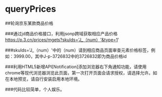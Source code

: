 ﻿# queryPrices
##轮询京东某款商品价格

###通过jd商品价格接口，利用jsonp跨域获取相应产品价格 https://p.3.cn/prices/mgets?skuIds='J_（num）'&type=1'

###skuIds='J_（num）'中的（num）请到相应商品页面审查元素价格标签，例如：<span class="price J-p-3726832">3999.00</span>，其中J-p-3726832中的3726832即为商品价格id

###利用HTML5新增API[Notification]添加浏览器右下角通知功能，请使用chrome等现代浏览器浏览此页面，第一次打开页面会请求授权，请选择允许。如在本地预览，请自行安装启用本地环境。


###代码比较简单，个人娱乐。
